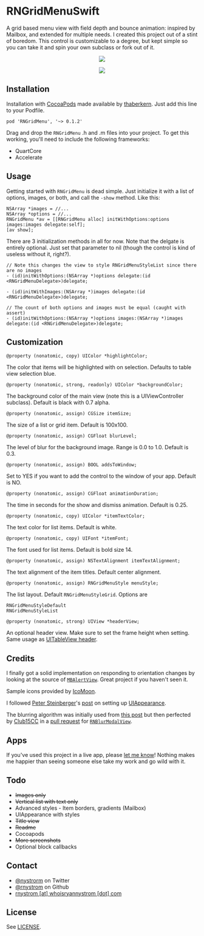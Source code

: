RNGridMenuSwift
===========

A grid based menu view with field depth and bounce animation: inspired by Mailbox, and extended for multiple needs. I created this project out of a stint of boredom. This control is customizable to a degree, but kept simple so you can take it and spin your own subclass or fork out of it.

<p align="center"><img src="https://raw.github.com/rnystrom/RNGridMenu/master/images/menu.gif"/></p>

<p align="center"><img src="https://raw.github.com/rnystrom/RNGridMenu/master/images/options.jpg"/></p>

## Installation ##

Installation with [CocoaPods](http://cocoapods.org/) made available by [thaberkern](https://github.com/thaberkern). Just add this line to your Podfile.

```
pod 'RNGridMenu', '~> 0.1.2'
```

Drag and drop the <code>RNGridMenu</code> .h and .m files into your project. To get this working, you'll need to include the following frameworks:

- QuartCore
- Accelerate

## Usage ##

Getting started with <code>RNGridMenu</code> is dead simple. Just initialize it with a list of options, images, or both, and call the <code>-show</code> method. Like this:

```objc
NSArray *images = //...
NSArray *options = //...
RNGridMenu *av = [[RNGridMenu alloc] initWithOptions:options images:images delegate:self];
[av show];
```

There are 3 initialization methods in all for now. Note that the delgate is entirely optional. Just set that parameter to nil (though the control is kind of useless without it, right?).

```objc
// Note this changes the view to style RNGridMenuStyleList since there are no images
- (id)initWithOptions:(NSArray *)options delegate:(id <RNGridMenuDelegate>)delegate;

- (id)initWithImages:(NSArray *)images delegate:(id <RNGridMenuDelegate>)delegate;

// The count of both options and images must be equal (caught with assert)
- (id)initWithOptions:(NSArray *)options images:(NSArray *)images delegate:(id <RNGridMenuDelegate>)delegate;
```

## Customization

```objc
@property (nonatomic, copy) UIColor *highlightColor;
```

The color that items will be highlighted with on selection. Defaults to table view selection blue.

```objc
@property (nonatomic, strong, readonly) UIColor *backgroundColor;
```

The background color of the main view (note this is a UIViewController subclass). Default is black with 0.7 alpha.

```objc
@property (nonatomic, assign) CGSize itemSize;
```

The size of a list or grid item. Default is 100x100.

```objc
@property (nonatomic, assign) CGFloat blurLevel;
```

The level of blur for the background image. Range is 0.0 to 1.0. Default is 0.3.

```objc
@property (nonatomic, assign) BOOL addsToWindow;
```

Set to YES if you want to add the control to the window of your app. Default is NO.

```objc
@property (nonatomic, assign) CGFloat animationDuration;
```

The time in seconds for the show and dismiss animation. Default is 0.25.

```objc
@property (nonatomic, copy) UIColor *itemTextColor;
```

The text color for list items. Default is white.

```objc
@property (nonatomic, copy) UIFont *itemFont;
```

The font used for list items. Default is bold size 14.

```objc
@property (nonatomic, assign) NSTextAlignment itemTextAlignment;
```

The text alignment of the item titles. Default center alignment.

```objc
@property (nonatomic, assign) RNGridMenuStyle menuStyle;
```

The list layout. Default <code>RNGridMenuStyleGrid</code>. Options are

```objc
RNGridMenuStyleDefault
RNGridMenuStyleList
```

```objc
@property (nonatomic, strong) UIView *headerView;
```

An optional header view. Make sure to set the frame height when setting. Same usage as [UITableView header](http://developer.apple.com/library/ios/#documentation/uikit/reference/UITableView_Class/Reference/Reference.html).

## Credits

I finally got a solid implementation on responding to orientation changes by looking at the source of [<code>MBAlertView</code>](https://github.com/mobitar/MBAlertView). Great project if you haven't seen it.

Sample icons provided by [IcoMoon](http://icomoon.io/).

I followed [Peter Steinberger](http://petersteinberger.com/)'s [post](http://petersteinberger.com/blog/2013/uiappearance-for-custom-views/) on setting up [UIAppearance](http://developer.apple.com/library/ios/#documentation/uikit/reference/UIAppearance_Protocol/).

The blurring algorithm was initially used from [this post](http://indieambitions.com/idevblogaday/perform-blur-vimage-accelerate-framework-tutorial/) but then perfected by [Club15CC](https://github.com/Club15CC) in a [pull request](https://github.com/rnystrom/RNBlurModalView/pull/11) for <code>[RNBlurModalView](https://github.com/rnystrom/RNBlurModalView)</code>.

## Apps

If you've used this project in a live app, please <a href="mailTo:rnystrom@whoisryannystrom.com">let me know</a>! Nothing makes me happier than seeing someone else take my work and go wild with it.

## Todo

- ~~Images only~~
- ~~Vertical list with text only~~
- Advanced styles - Item borders, gradients (Mailbox)
- UIAppearance with styles
- ~~Title view~~
- ~~Readme~~
- Cocoapods
- ~~More screenshots~~
- Optional block callbacks

## Contact

* [@nystrorm](https://twitter.com/_ryannystrom) on Twitter
* [@rnystrom](https://github.com/rnystrom) on Github
* <a href="mailTo:rnystrom@whoisryannystrom.com">rnystrom [at] whoisryannystrom [dot] com</a>

## License

See [LICENSE](https://github.com/rnystrom/RNGridMenu/blob/master/LICENSE).
